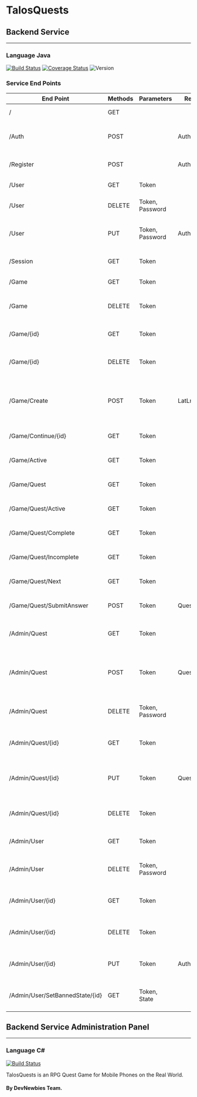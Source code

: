 # TalosQuests

## Backend Service
---
### Language **Java**
[![Build Status](https://api.travis-ci.org/DevNewbies/TalosQuests.svg?branch=master)](https://travis-ci.org/DevNewbies/TalosQuests)
[![Coverage Status](https://coveralls.io/repos/github/DevNewbies/TalosQuests/badge.svg?branch=master)](https://coveralls.io/github/DevNewbies/TalosQuests)
![Version](http://talosquests.devian.gr/badge.svg?type=version&nocache=5)

### **Service End Points**
End Point | Methods | Parameters | Request Body | States
--------- | ------- | ---------- | ------------ | ------
/ | GET |  | | 200, 504
/Auth | POST | | AuthRegisterModel | 200, 400, 415, 500
/Register | POST | | AuthRegisterModel | 200, 400, 500
/User | GET | Token | | 200, 401
/User | DELETE | Token, Password | | 200, 401, 500
/User | PUT | Token, Password | AuthRegisterModel | 200, 400, 401, 500
/Session | GET | Token | | 200, 401, 500
/Game | GET | Token | | 200, 401
/Game | DELETE | Token | | 200, 401, 415, 500
/Game/{id} | GET | Token | | 200, 401, 404
/Game/{id} | DELETE | Token | | 200, 401, 404, 415
/Game/Create | POST | Token | LatLng | 200, 400, 401, 404, 500, 504
/Game/Continue/{id} | GET | Token | | 200, 401, 404
/Game/Active | GET | Token | | 200, 401, 404
/Game/Quest | GET | Token | | 200, 401, 404
/Game/Quest/Active | GET | Token | | 200, 401, 404
/Game/Quest/Complete | GET | Token | | 200, 401, 404
/Game/Quest/Incomplete | GET | Token | | 200, 401, 404
/Game/Quest/Next | GET | Token | | 200, 401, 404
/Game/Quest/SubmitAnswer | POST | Token | QuestChoice | 200, 401, 404
/Admin/Quest | GET | Token | | 200, 401, 404, 415
/Admin/Quest | POST | Token | QuestModel | 200, 400, 401, 404, 415, 500
/Admin/Quest | DELETE | Token, Password | | 200, 401, 415, 500
/Admin/Quest/{id} | GET | Token | | 200, 401, 404, 415
/Admin/Quest/{id} | PUT | Token | QuestModel | 200, 400, 401, 415, 500
/Admin/Quest/{id} | DELETE | Token | | 200, 401, 415, 500
/Admin/User | GET | Token | | 200, 401, 415
/Admin/User | DELETE | Token, Password | | 200, 401, 415, 500
/Admin/User/{id} | GET | Token | | 200, 401, 415, 500
/Admin/User/{id} | DELETE | Token | | 200, 401, 415, 500
/Admin/User/{id} | PUT | Token | AuthRegisterModel | 200, 401, 415, 500
/Admin/User/SetBannedState/{id} | GET | Token, State | | 200, 400, 401, 415




## Backend Service Administration Panel
---
### Language C\#
[![Build Status](https://ci.appveyor.com/api/projects/status/suysvxkqmijayb6f?svg=true)](https://ci.appveyor.com/project/ProIcons/talosquests-ilq7l/)

TalosQuests is an RPG Quest Game for Mobile Phones on the Real World.

#### By DevNewbies Team.
